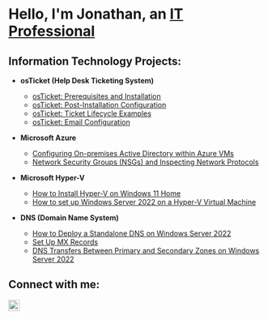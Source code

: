 <h1>Hello, I'm Jonathan, an <a href="https://techsavvyscruz.com/">IT Professional</a></h1>

<h2>Information Technology Projects:</h2>

- <b>osTicket (Help Desk Ticketing System)</b>
  - [osTicket: Prerequisites and Installation](https://github.com/jonathansantacruz3/osticket-prereqs)
  - [osTicket: Post-Installation Configuration](https://github.com/jonathansantacruz3/post-install-config)
  - [osTicket: Ticket Lifecycle Examples](https://github.com/jonathansantacruz3/ticket-lifecycle)
  - [osTicket: Email Configuration](https://github.com/jonathansantacruz3/email-config)

- <b>Microsoft Azure</b>
  - [Configuring On-premises Active Directory within Azure VMs](https://github.com/jonathansantacruz3/configure-ad)
  - [Network Security Groups (NSGs) and Inspecting Network Protocols](https://github.com/jonathansantacruz3/azure-network-protocols)

- <b>Microsoft Hyper-V</b>
  - [How to Install Hyper-V on Windows 11 Home](https://github.com/jonathansantacruz3/HyperV_on_Windows11_Home)
  - [How to set up Windows Server 2022 on a Hyper-V Virtual Machine](https://github.com/jonathansantacruz3/How-to-set-up-Windows-Server-2022-on-a-Hyper-V-virtual-machine)
  
- <b>DNS (Domain Name System)</b>
  - [How to Deploy a Standalone DNS on Windows Server 2022](https://github.com/jonathansantacruz3/How-to-Deploy-a-Standalone-DNS-on-Windows-Server-2022)
  - [Set Up MX Records](https://github.com/jonathansantacruz3/Set_up_MX_records)
  - [DNS Transfers Between Primary and Secondary Zones on Windows Server 2022](https://github.com/jonathansantacruz3/DNS-Transfers-Between-Primary-and-Secondary-Zones-on-Windows-Server-2022)


<h2>Connect with me:</h2>

[<img align="left" alt="Jonathan | LinkedIn" width="22px" src="https://cdn.jsdelivr.net/npm/simple-icons@v3/icons/linkedin.svg" />][linkedin]

[tech savvy scruz]: https://techsavvyscruz.com/
[linkedin]: https://www.linkedin.com/in/jt-santacruz/
